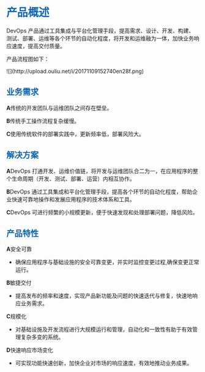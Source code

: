 <h1><font color=#0d65b1>产品概述</font></h1> 
<p>DevOps 产品通过工具集成与平台化管理手段，提高需求、设计、开发、构建、测试、部署、运维等各个环节的自动化程度，将开发和运维融为一体，加快业务响应速度，提高交付质量。</p>
<p>产品流程图如下：</p>
![](http://upload.ouliu.net/i/20171109152740en28f.png)

<h2><font color=#0d65b1>业务需求</font></h2> 
<p><b>A</b>传统的开发团队与运维团队之间存在壁垒。</p>
<p><b>B</b>传统手工操作流程复杂缓慢。</p>
<p><b>C</b>使用传统软件的部署实践中，更新频率低，部署风险大。</p>

<h2><font color=#0d65b1>解决方案</font></h2> 
<p><b>A</b>DevOps 打通开发、运维价值链，将开发与运维团队合二为一，在应用程序的整个生命周期（开发、测试、部署、运营）内相互协作。</p>
<p><b>B</b>DevOps 通过工具集成和平台化管理手段，提高各个环节的自动化程度，帮助企业快速可靠地操作和发展应用程序的技术体系和工具。</p>
<p><b>C</b>DevOps 可进行频繁的小规模更新，便于快速发现和处理部署问题，降低风险。</p>

<h2><font color=#0d65b1>产品特性</font></h2> 
<p><b>A</b>安全可靠</p>
<ul>
<li><p>确保应用程序与基础设施的安全可靠变更，并实时监控变更过程,确保变更正常运行。</p></li>
</ul>
<p><b>B</b>敏捷交付</p>
<ul>
<li><p>提高发布的频率和速度，实现产品新功能及问题的快速迭代与修复，快速地响应业务需求。</p></li>
</ul>
<p><b>C</b>规模化</p>
<ul>
<li><p>对基础设施及开发流程进行大规模运行和管理，自动化和一致性有助于有效管理复杂多变的系统。</p></li>
</ul>
<p><b>D</b>快速响应市场变化</p>
<ul>
<li><p>可实现功能快速创新，加快企业对市场的响应速度，有效地推动业务成果。</p></li>
</ul>



